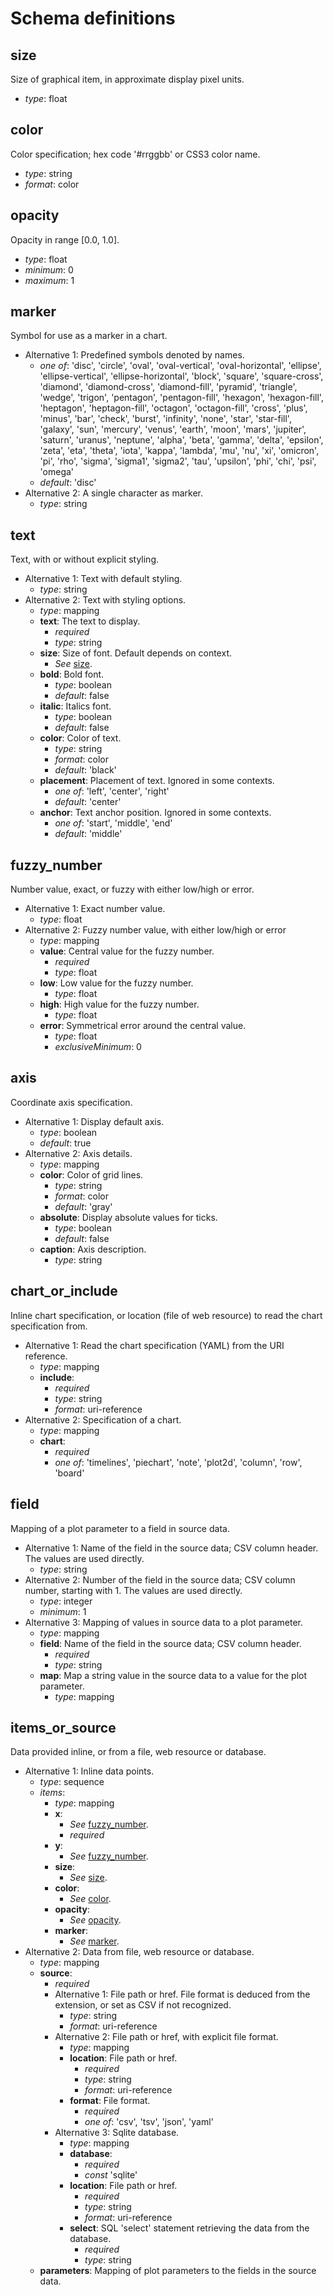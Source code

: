# Schema definitions

## size

Size of graphical item, in approximate display pixel units.

- *type*: float

## color

Color specification; hex code '#rrggbb' or CSS3 color name.

- *type*: string
- *format*: color

## opacity

Opacity in range [0.0, 1.0].

- *type*: float
- *minimum*: 0
- *maximum*: 1

## marker

Symbol for use as a marker in a chart.

- Alternative 1: Predefined symbols denoted by names.
  - *one of*: 'disc', 'circle', 'oval', 'oval-vertical', 'oval-horizontal', 'ellipse', 'ellipse-vertical', 'ellipse-horizontal', 'block', 'square', 'square-cross', 'diamond', 'diamond-cross', 'diamond-fill', 'pyramid', 'triangle', 'wedge', 'trigon', 'pentagon', 'pentagon-fill', 'hexagon', 'hexagon-fill', 'heptagon', 'heptagon-fill', 'octagon', 'octagon-fill', 'cross', 'plus', 'minus', 'bar', 'check', 'burst', 'infinity', 'none', 'star', 'star-fill', 'galaxy', 'sun', 'mercury', 'venus', 'earth', 'moon', 'mars', 'jupiter', 'saturn', 'uranus', 'neptune', 'alpha', 'beta', 'gamma', 'delta', 'epsilon', 'zeta', 'eta', 'theta', 'iota', 'kappa', 'lambda', 'mu', 'nu', 'xi', 'omicron', 'pi', 'rho', 'sigma', 'sigma1', 'sigma2', 'tau', 'upsilon', 'phi', 'chi', 'psi', 'omega'
  - *default*: 'disc'
- Alternative 2: A single character as marker.
  - *type*: string

## text

Text, with or without explicit styling.

- Alternative 1: Text with default styling.
  - *type*: string
- Alternative 2: Text with styling options.
  - *type*: mapping
  - **text**: The text to display.
    - *required*
    - *type*: string
  - **size**: Size of font. Default depends on context.
    - *See* [size](schema_defs.md#size).
  - **bold**: Bold font.
    - *type*: boolean
    - *default*: false
  - **italic**: Italics font.
    - *type*: boolean
    - *default*: false
  - **color**: Color of text.
    - *type*: string
    - *format*: color
    - *default*: 'black'
  - **placement**: Placement of text. Ignored in some contexts.
    - *one of*: 'left', 'center', 'right'
    - *default*: 'center'
  - **anchor**: Text anchor position. Ignored in some contexts.
    - *one of*: 'start', 'middle', 'end'
    - *default*: 'middle'

## fuzzy_number

Number value, exact, or fuzzy with either low/high or error.

- Alternative 1: Exact number value.
  - *type*: float
- Alternative 2: Fuzzy number value,  with either low/high or error
  - *type*: mapping
  - **value**: Central value for the fuzzy number.
    - *required*
    - *type*: float
  - **low**: Low value for the fuzzy number.
    - *type*: float
  - **high**: High value for the fuzzy number.
    - *type*: float
  - **error**: Symmetrical error around the central value.
    - *type*: float
    - *exclusiveMinimum*: 0

## axis

Coordinate axis specification.

- Alternative 1: Display default axis.
  - *type*: boolean
  - *default*: true
- Alternative 2: Axis details.
  - *type*: mapping
  - **color**: Color of grid lines.
    - *type*: string
    - *format*: color
    - *default*: 'gray'
  - **absolute**: Display absolute values for ticks.
    - *type*: boolean
    - *default*: false
  - **caption**: Axis description.
    - *type*: string

## chart_or_include

Inline chart specification, or location (file of web resource) to read the chart specification from.

- Alternative 1: Read the chart specification (YAML) from the URI reference.
  - *type*: mapping
  - **include**:
    - *required*
    - *type*: string
    - *format*: uri-reference
- Alternative 2: Specification of a chart.
  - *type*: mapping
  - **chart**:
    - *required*
    - *one of*: 'timelines', 'piechart', 'note', 'plot2d', 'column', 'row', 'board'

## field

Mapping of a plot parameter to a field in source data.

- Alternative 1: Name of the field in the source data; CSV column header. The values are used directly.
  - *type*: string
- Alternative 2: Number of the field in the source data; CSV column number, starting with 1. The values are used directly.
  - *type*: integer
  - *minimum*: 1
- Alternative 3: Mapping of values in source data to a plot parameter.
  - *type*: mapping
  - **field**: Name of the field in the source data; CSV column header.
    - *required*
    - *type*: string
  - **map**: Map a string value in the source data to a value for the plot parameter.
    - *type*: mapping

## items_or_source

Data provided inline, or from a file, web resource or database.

- Alternative 1: Inline data points.
  - *type*: sequence
  - *items*:
    - *type*: mapping
    - **x**:
      - *See* [fuzzy_number](schema_defs.md#fuzzy_number).
      - *required*
    - **y**:
      - *See* [fuzzy_number](schema_defs.md#fuzzy_number).
    - **size**:
      - *See* [size](schema_defs.md#size).
    - **color**:
      - *See* [color](schema_defs.md#color).
    - **opacity**:
      - *See* [opacity](schema_defs.md#opacity).
    - **marker**:
      - *See* [marker](schema_defs.md#marker).
- Alternative 2: Data from file, web resource or database.
  - *type*: mapping
  - **source**:
    - *required*
    - Alternative 1: File path or href. File format is deduced from the extension, or set as CSV if not recognized.
      - *type*: string
      - *format*: uri-reference
    - Alternative 2: File path or href, with explicit file format.
      - *type*: mapping
      - **location**: File path or href.
        - *required*
        - *type*: string
        - *format*: uri-reference
      - **format**: File format.
        - *required*
        - *one of*: 'csv', 'tsv', 'json', 'yaml'
    - Alternative 3: Sqlite database.
      - *type*: mapping
      - **database**:
        - *required*
        - *const* 'sqlite'
      - **location**: File path or href.
        - *required*
        - *type*: string
        - *format*: uri-reference
      - **select**: SQL 'select' statement retrieving the data from the database.
        - *required*
        - *type*: string
  - **parameters**: Mapping of plot parameters to the fields in the source data.
